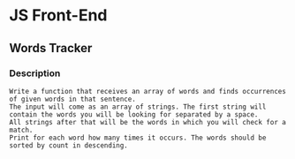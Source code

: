 # JS Front-End

## Words Tracker

### Description
    Write a function that receives an array of words and finds occurrences of given words in that sentence. 
    The input will come as an array of strings. The first string will contain the words you will be looking for separated by a space. 
    All strings after that will be the words in which you will check for a match.
    Print for each word how many times it occurs. The words should be sorted by count in descending.
